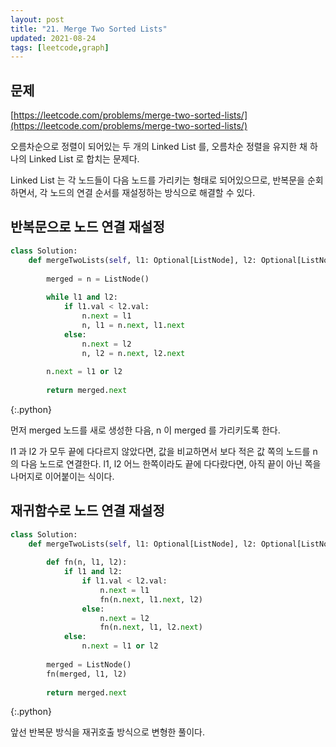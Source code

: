 ```yaml
---
layout: post
title: "21. Merge Two Sorted Lists"
updated: 2021-08-24
tags: [leetcode,graph]
---
```


## 문제

[https://leetcode.com/problems/merge-two-sorted-lists/](https://leetcode.com/problems/merge-two-sorted-lists/)

오름차순으로 정렬이 되어있는 두 개의 Linked List 를, 오름차순 정렬을 유지한 채 하나의 Linked List 로 합치는 문제다.

Linked List 는 각 노드들이 다음 노드를 가리키는 형태로 되어있으므로, 반복문을 순회하면서, 각 노드의 연결 순서를 재설정하는 방식으로 해결할 수 있다.

## 반복문으로 노드 연결 재설정

```py
class Solution:
    def mergeTwoLists(self, l1: Optional[ListNode], l2: Optional[ListNode]) -> Optional[ListNode]:
        
        merged = n = ListNode()
        
        while l1 and l2:
            if l1.val < l2.val:
                n.next = l1
                n, l1 = n.next, l1.next
            else:
                n.next = l2
                n, l2 = n.next, l2.next
                
        n.next = l1 or l2
        
        return merged.next
```
{:.python}

먼저 merged 노드를 새로 생성한 다음, n 이 merged 를 가리키도록 한다.

l1 과 l2 가 모두 끝에 다다르지 않았다면, 값을 비교하면서 보다 적은 값 쪽의 노드를 n 의 다음 노드로 연결한다. l1, l2 어느 한쪽이라도 끝에 다다랐다면, 아직 끝이 아닌 쪽을 나머지로 이어붙이는 식이다.

## 재귀함수로 노드 연결 재설정

```py
class Solution:
    def mergeTwoLists(self, l1: Optional[ListNode], l2: Optional[ListNode]) -> Optional[ListNode]:
        
        def fn(n, l1, l2):
            if l1 and l2:
                if l1.val < l2.val:
                    n.next = l1
                    fn(n.next, l1.next, l2)
                else:
                    n.next = l2
                    fn(n.next, l1, l2.next)
            else:
                n.next = l1 or l2
                
        merged = ListNode()
        fn(merged, l1, l2)
        
        return merged.next
```
{:.python}

앞선 반복문 방식을 재귀호출 방식으로 변형한 풀이다.